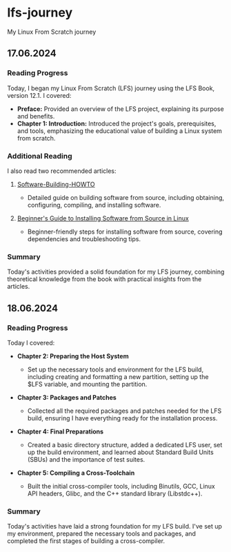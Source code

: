# lfs-journey
My Linux From Scratch journey

## 17.06.2024

### Reading Progress

Today, I began my Linux From Scratch (LFS) journey using the LFS Book, version 12.1. I covered:

- **Preface:** Provided an overview of the LFS project, explaining its purpose and benefits.
- **Chapter 1: Introduction:** Introduced the project's goals, prerequisites, and tools, emphasizing the educational value of building a Linux system from scratch.

### Additional Reading

I also read two recommended articles:

1. [Software-Building-HOWTO](https://tldp.org/HOWTO/Software-Building-HOWTO.html)
   - Detailed guide on building software from source, including obtaining, configuring, compiling, and installing software.

2. [Beginner's Guide to Installing Software from Source in Linux](https://moi.vonos.net/linux/beginners-installing-from-source/)
   - Beginner-friendly steps for installing software from source, covering dependencies and troubleshooting tips.

### Summary

Today's activities provided a solid foundation for my LFS journey, combining theoretical knowledge from the book with practical insights from the articles.


## 18.06.2024

### Reading Progress

Today I covered:

- **Chapter 2: Preparing the Host System**
  - Set up the necessary tools and environment for the LFS build, including creating and formatting a new partition, setting up the $LFS variable, and mounting the partition.

- **Chapter 3: Packages and Patches**
  - Collected all the required packages and patches needed for the LFS build, ensuring I have everything ready for the installation process.

- **Chapter 4: Final Preparations**
  - Created a basic directory structure, added a dedicated LFS user, set up the build environment, and learned about Standard Build Units (SBUs) and the importance of test suites.

- **Chapter 5: Compiling a Cross-Toolchain**
  - Built the initial cross-compiler tools, including Binutils, GCC, Linux API headers, Glibc, and the C++ standard library (Libstdc++).

### Summary

Today's activities have laid a strong foundation for my LFS build. I've set up my environment, prepared the necessary tools and packages, and completed the first stages of building a cross-compiler.
